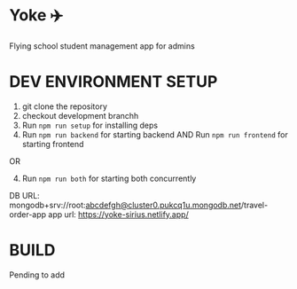 # Yoke ✈️
Flying school student management app for admins

DEV ENVIRONMENT SETUP
====================
1. git clone the repository
2. checkout development branchh
3. Run ```npm run setup``` for installing deps
4. Run ```npm run backend``` for starting backend AND Run ```npm run frontend``` for starting frontend 

OR

4. Run ```npm run both``` for starting both concurrently

DB URL: mongodb+srv://root:abcdefgh@cluster0.pukcq1u.mongodb.net/travel-order-app
app url: https://yoke-sirius.netlify.app/

BUILD
====================
Pending to add
